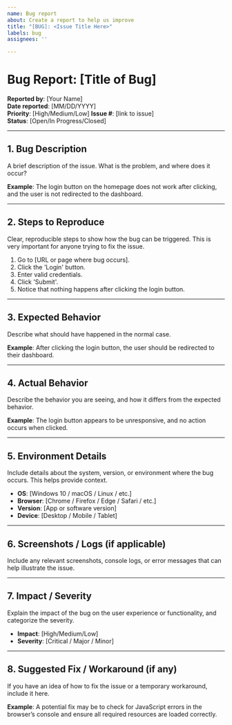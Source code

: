 ```yaml
---
name: Bug report
about: Create a report to help us improve
title: "[BUG]: <Issue Title Here>"
labels: bug
assignees: ''

---
```


# Bug Report: [Title of Bug]

**Reported by**: [Your Name]  
**Date reported**: [MM/DD/YYYY]  
**Priority**: [High/Medium/Low]
**Issue #**: [link to issue]  
**Status**: [Open/In Progress/Closed]  

---

## 1. Bug Description
A brief description of the issue. What is the problem, and where does it occur?

**Example**: The login button on the homepage does not work after clicking, and the user is not redirected to the dashboard.

---

## 2. Steps to Reproduce
Clear, reproducible steps to show how the bug can be triggered. This is very important for anyone trying to fix the issue.

1. Go to [URL or page where bug occurs].
2. Click the 'Login' button.
3. Enter valid credentials.
4. Click 'Submit'.
5. Notice that nothing happens after clicking the login button.

---

## 3. Expected Behavior
Describe what should have happened in the normal case.

**Example**: After clicking the login button, the user should be redirected to their dashboard.

---

## 4. Actual Behavior
Describe the behavior you are seeing, and how it differs from the expected behavior.

**Example**: The login button appears to be unresponsive, and no action occurs when clicked.

---

## 5. Environment Details
Include details about the system, version, or environment where the bug occurs. This helps provide context.

- **OS**: [Windows 10 / macOS / Linux / etc.]
- **Browser**: [Chrome / Firefox / Edge / Safari / etc.]
- **Version**: [App or software version]  
- **Device**: [Desktop / Mobile / Tablet]

---

## 6. Screenshots / Logs (if applicable)
Include any relevant screenshots, console logs, or error messages that can help illustrate the issue.

---

## 7. Impact / Severity
Explain the impact of the bug on the user experience or functionality, and categorize the severity.

- **Impact**: [High/Medium/Low]
- **Severity**: [Critical / Major / Minor]

---

## 8. Suggested Fix / Workaround (if any)
If you have an idea of how to fix the issue or a temporary workaround, include it here.

**Example**: A potential fix may be to check for JavaScript errors in the browser’s console and ensure all required resources are loaded correctly.
